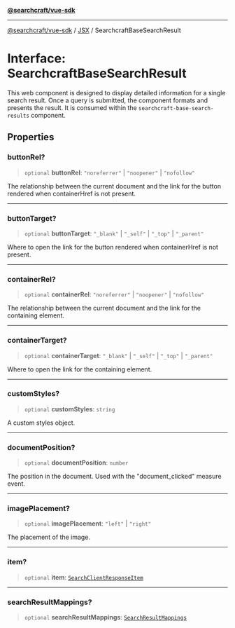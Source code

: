 [**@searchcraft/vue-sdk**](/reference/sdk/js-vue/README.md)

***

[@searchcraft/vue-sdk](/reference/sdk/js-vue/globals.md) / [JSX](/reference/sdk/js-vue/namespaces/JSX/README.md) / SearchcraftBaseSearchResult

# Interface: SearchcraftBaseSearchResult

This web component is designed to display detailed information for a single search result.
Once a query is submitted, the component formats and presents the result.
It is consumed within the `searchcraft-base-search-results` component.

## Properties

### buttonRel?

> `optional` **buttonRel**: `"noreferrer"` \| `"noopener"` \| `"nofollow"`

The relationship between the current document and the link for the button rendered when containerHref is not present.

***

### buttonTarget?

> `optional` **buttonTarget**: `"_blank"` \| `"_self"` \| `"_top"` \| `"_parent"`

Where to open the link for the button rendered when containerHref is not present.

***

### containerRel?

> `optional` **containerRel**: `"noreferrer"` \| `"noopener"` \| `"nofollow"`

The relationship between the current document and the link for the containing element.

***

### containerTarget?

> `optional` **containerTarget**: `"_blank"` \| `"_self"` \| `"_top"` \| `"_parent"`

Where to open the link for the containing element.

***

### customStyles?

> `optional` **customStyles**: `string`

A custom styles object.

***

### documentPosition?

> `optional` **documentPosition**: `number`

The position in the document. Used with the "document_clicked" measure event.

***

### imagePlacement?

> `optional` **imagePlacement**: `"left"` \| `"right"`

The placement of the image.

***

### item?

> `optional` **item**: [`SearchClientResponseItem`](/reference/sdk/js-vue/interfaces/SearchClientResponseItem.md)

***

### searchResultMappings?

> `optional` **searchResultMappings**: [`SearchResultMappings`](/reference/sdk/js-vue/type-aliases/SearchResultMappings.md)
